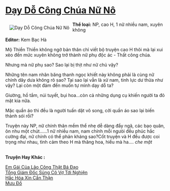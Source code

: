 <a href="https://utruyen.com/truyen/day-do-cong-chua-nu-no/13951/" title="Dạy Dỗ Công Chúa Nữ Nô"><h1>Dạy Dỗ Công Chúa Nữ Nô</h1></a><div style="display:table"><img align="right" style="float: left; padding: 10px;" src="https://utruyen.com/images/story/200x260/day-do-cong-chua-nu-no.jpg" alt="Dạy Dỗ Công Chúa Nữ Nô"><b>Thể loại:</b> NP, cao H, 1 nữ nhiều nam, xuyên không<p></p><b>Editor:</b> Kem Bạc Hà<p></p>Mộ Thiển Thiển không ngờ bản thân chỉ viết bộ truyện cao H thôi mà lại xui xẻo đến mức xuyên không trở thành nữ phụ độc ác - Thất công chúa.<p></p>Nhưng mà nữ phụ sao? Sao lại bị thịt như nữ chủ vậy?<p></p>Những tên nam nhân băng thanh ngọc khiết này không phải là cùng nữ chính dây dưa không rõ sao? Tại sao lại vẫn là xử nam, tinh lực dư thừa như vậy? Lại còn một đám đến muốn tự mình dạy dỗ ta?<p></p>Giường, hồ tắm, núi tuyết, bụi hoa...còn cả những dụng cụ khiến người ta đỏ mặt kia nữa.<p></p>Mặc quần áo thì đều là người tuấn dật vô song, cởi quần áo sao lại biến thành sói rồi?<p></p>Truyện này NP, nữ chính thân mềm thể nhẹ dễ dàng đẩy ngã, các bạo quân, ôn nhu một chút......1 nữ nhiều nam, nam chính mỗi ngưòi đều phúc hắc cường đại, nữ chính có thể phản kháng sao?Cốt truyện và H đều được coi trọng như nhau, tình cảm theo H mà thăng hoa, hiểu mà ha.... *che mặt*</div><p><br><b>Truyện Hay Khác :</b></p><a href="https://utruyen.com/truyen/em-gai-cua-lao-cong-that-ba-dao/19538/" alt="Em Gái Của Lão Công Thật Bá Đạo">Em Gái Của Lão Công Thật Bá Đạo</a><br/><a href="https://github.com/quanluxury/ngontinhhot/tree/master/truyenhay/19226/" alt="Tổng Giám Đốc Sủng Cô Vợ Tới Nghiện">Tổng Giám Đốc Sủng Cô Vợ Tới Nghiện</a><br/><a href="https://github.com/quanluxury/ngontinhhot/tree/master/truyenhay/18710/" alt="Hắc Hóa Xin Cẩn Thận">Hắc Hóa Xin Cẩn Thận</a><br/><a href="https://github.com/quanluxury/ngontinhhot/tree/master/truyenhay/19500/" alt="Mưu Đồ">Mưu Đồ</a><br/>